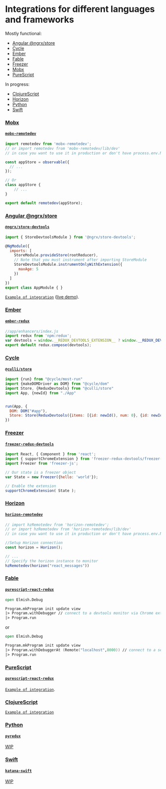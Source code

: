 # Integrations for different languages and frameworks

Mostly functional:
- [Angular @ngrx/store](#angular-ngrxstore)
- [Cycle](#cycle)
- [Ember](#ember)
- [Fable](#fable)
- [Freezer](#freezer)
- [Mobx](#mobx)
- [PureScript](#purescript)

In progress:
- [ClojureScript](#clojurescript)
- [Horizon](#horizon)
- [Python](#python)
- [Swift](#swift)


### [Mobx](https://github.com/mobxjs/mobx)
#### [`mobx-remotedev`](https://github.com/toranb/ember-redux)
```js
import remotedev from 'mobx-remotedev';
// or import remotedev from 'mobx-remotedev/lib/dev'
// in case you want to use it in production or don't have process.env.NODE_ENV === 'development'

const appStore = observable({
  // ...
});

// Or
class appStore {
    // ...
}

export default remotedev(appStore);
````

### [Angular @ngrx/store](https://github.com/ngrx/store)
#### [`@ngrx/store-devtools`](https://github.com/ngrx/store-devtools)
```js
import { StoreDevtoolsModule } from '@ngrx/store-devtools';

@NgModule({
  imports: [
    StoreModule.provideStore(rootReducer),
    // Note that you must instrument after importing StoreModule
    StoreDevtoolsModule.instrumentOnlyWithExtension({
      maxAge: 5
    })
  ]
})
export class AppModule { }
```

[`Example of integration`](https://github.com/ngrx/example-app) ([live demo](http://ngrx.github.io/example-app)).

### [Ember](http://emberjs.com/)
#### [`ember-redux`](https://github.com/toranb/ember-redux)
```js
//app/enhancers/index.js
import redux from 'npm:redux';
var devtools = window.__REDUX_DEVTOOLS_EXTENSION__ ? window.__REDUX_DEVTOOLS_EXTENSION__() : noop => noop;
export default redux.compose(devtools);
```

### [Cycle](https://github.com/cyclejs/cyclejs)
#### [`@culli/store`](https://github.com/milankinen/culli/tree/master/packages/store)
```js
import {run} from "@cycle/most-run"
import {makeDOMDriver as DOM} from "@cycle/dom"
import Store, {ReduxDevtools} from "@culli/store"
import App, {newId} from "./App"


run(App, {
  DOM: DOM("#app"),
  Store: Store(ReduxDevtools({items: [{id: newId(), num: 0}, {id: newId(), num: 0}]}))
})
```

### [Freezer](https://github.com/arqex/freezer)
#### [`freezer-redux-devtools`](https://github.com/arqex/freezer-redux-devtools)
```js
import React, { Component } from 'react';
import { supportChromeExtension } from 'freezer-redux-devtools/freezer-redux-middleware';
import Freezer from 'freezer-js';

// Our state is a freezer object
var State = new Freezer({hello: 'world'});

// Enable the extension
supportChromeExtension( State );
```

### [Horizon](https://github.com/rethinkdb/horizon)
#### [`horizon-remotedev`](https://github.com/zalmoxisus/horizon-remotedev)
```js
// import hzRemotedev from 'horizon-remotedev';
// or import hzRemotedev from 'horizon-remotedev/lib/dev'
// in case you want to use it in production or don't have process.env.NODE_ENV === 'development'

//Setup Horizon connection
const horizon = Horizon();

// ...
// Specify the horizon instance to monitor 
hzRemotedev(horizon("react_messages"))
```

### [Fable](https://github.com/fable-compiler/Fable)
#### [`purescript-react-redux`](fable-elmish)
```fsharp
open Elmish.Debug

Program.mkProgram init update view
|> Program.withDebugger // connect to a devtools monitor via Chrome extension if available
|> Program.run

```

or

```fsharp
open Elmish.Debug

Program.mkProgram init update view
|> Program.withDebuggerAt (Remote("localhost",8000)) // connect to a server running on localhost:8000
|> Program.run
```

### [PureScript](https://github.com/purescript/purescript)
#### [`purescript-react-redux`](https://github.com/ethul/purescript-react-redux)
[`Example of integration`](https://github.com/ethul/purescript-react-redux-example).

### [ClojureScript](https://github.com/clojure/clojurescript)
[`Example of integration`](http://gitlab.xet.ru:9999/publicpr/clojurescript-redux/tree/master#dev-setup)

### [Python](https://www.python.org/)
#### [`pyredux`](https://github.com/peterpeter5/pyredux)
[WIP](https://github.com/zalmoxisus/remotedev-server/issues/34)

### [Swift](https://github.com/apple/swift)
#### [`katana-swift`](https://github.com/BendingSpoons/katana-swift)
[WIP](https://github.com/zalmoxisus/redux-devtools-extension/issues/288)
